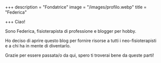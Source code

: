 +++
description = "Fondatrice"
image = "/images/profilo.webp"
title = "Federica"

+++
Ciao!

Sono Federica, fisioterapista di professione e blogger per hobby.

Ho deciso di aprire questo blog per fornire risorse a tutti i neo-fisioterapisti e a chi ha in mente di diventarlo.

Grazie per essere passata/o da qui, spero ti troverai bene da queste parti!